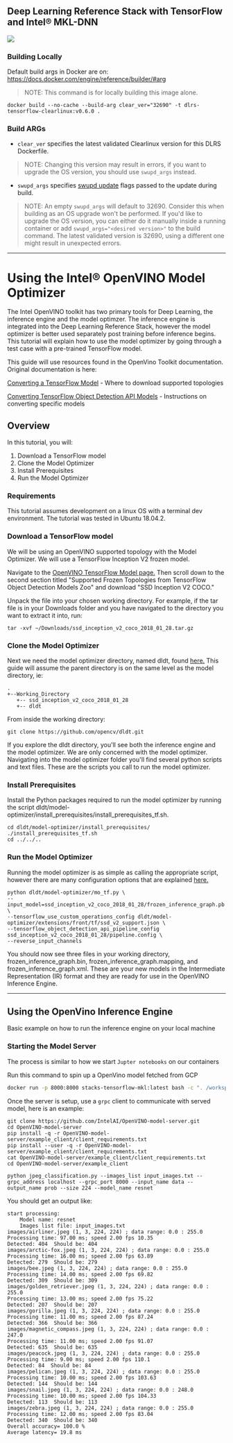 ## Deep Learning Reference Stack with TensorFlow and Intel® MKL-DNN

[![](https://images.microbadger.com/badges/image/dlrs-tensorflow-clearlinux:v0.6.0-rc0.svg)](https://microbadger.com/images/dlrs-tensorflow-clearlinux:v0.6.0-rc0 "Get your own image badge on microbadger.com")

### Building Locally

Default build args in Docker are on: https://docs.docker.com/engine/reference/builder/#arg

>NOTE: This command is for locally building this image alone.

```
docker build --no-cache --build-arg clear_ver="32690" -t dlrs-tensorflow-clearlinux:v0.6.0 .
```

### Build ARGs

* `clear_ver` specifies the latest validated Clearlinux version for this DLRS Dockerfile.
>NOTE: Changing this version may result in errors, if you want to upgrade the OS version, you should use `swupd_args` instead.

* `swupd_args` specifies [swupd update](https://github.com/clearlinux/swupd-client/blob/master/docs/swupd.1.rst#options) flags passed to the update during build.

>NOTE: An empty `swupd_args` will default to 32690. Consider this when building as an OS upgrade won't be performed. If you'd like to upgrade the OS version, you can either do it manually inside a running container or add `swupd_args="<desired version>"` to the build command. The latest validated version is 32690, using a different one might result in unexpected errors.

_________________________________________________________________________________________________________________________________

# Using the Intel® OpenVINO Model Optimizer

The Intel OpenVINO toolkit has two primary tools for Deep Learning, the inference engine and the model optimzer. The inference engine is integrated into the Deep Learning Reference Stack, however the model optimizer is better used separately post training before inference begins. This tutorial will explain how to use the model optimizer by going through a test case with a pre-trained TensorFlow model.

This guide will use resources found in the OpenVino Toolkit documentation. Original documentation is here:

[Converting a TensorFlow Model](https://docs.openvinotoolkit.org/latest/_docs_MO_DG_prepare_model_convert_model_Convert_Model_From_TensorFlow.html) - Where to download supported topologies

[Converting TensorFlow Object Detection API Models](https://docs.openvinotoolkit.org/latest/_docs_MO_DG_prepare_model_convert_model_tf_specific_Convert_Object_Detection_API_Models.html) - Instructions on converting specific models


## Overview

In this tutorial, you will:
1. Download a TensorFlow model
2. Clone the Model Optimizer
3. Install Prerequisites
4. Run the Model Optimizer


### Requirements

This tutorial assumes development on a linux OS with a terminal dev environment. The tutorial was tested in Ubuntu 18.04.2.

### Download a TensorFlow model

We will be using an OpenVINO supported topology with the Model Optimizer. We will use a TensorFlow Inception V2 frozen model.

Navigate to the [OpenVINO TensorFlow Model page.](https://docs.openvinotoolkit.org/latest/_docs_MO_DG_prepare_model_convert_model_Convert_Model_From_TensorFlow.html) Then scroll down to the second section titled "Supported Frozen Topologies from TensorFlow Object Detection Models Zoo" and download "SSD Inception V2 COCO."

Unpack the file into your chosen working directory. For example, if the tar file is in your Downloads folder and you have navigated to the directory you want to extract it into, run:
```
tar -xvf ~/Downloads/ssd_inception_v2_coco_2018_01_28.tar.gz 
```

### Clone the Model Optimizer

Next we need the model optimizer directory, named dldt, found [here.](https://github.com/opencv/dldt) This guide will assume the parent directory is on the same level as the model directory, ie:
```
.
+--Working_Directory
   +-- ssd_inception_v2_coco_2018_01_28
   +-- dldt
```

From inside the working directory:

```
git clone https://github.com/opencv/dldt.git
```

If you explore the dldt directory, you'll see both the inference engine and the model optimizer. We are only concerned with the model optimizer. Navigating into the model optimizer folder you'll find several python scripts and text files. These are the scripts you call to run the model optimizer.


### Install Prerequisites

Install the Python packages required to run the model optimizer by running the script dldt/model-optimizer/install_prerequisites/install_prerequisites_tf.sh.
```
cd dldt/model-optimizer/install_prerequisites/
./install_prerequisites_tf.sh
cd ../../..
```


### Run the Model Optimizer 

Running the model optimizer is as simple as calling the appropriate script, however there are many configuration options that are explained [here.](_docs_MO_DG_prepare_model_convert_model_tf_specific_Convert_Object_Detection_API_Models)

```
python dldt/model-optimizer/mo_tf.py \
--input_model=ssd_inception_v2_coco_2018_01_28/frozen_inference_graph.pb \
--tensorflow_use_custom_operations_config dldt/model-optimizer/extensions/front/tf/ssd_v2_support.json \
--tensorflow_object_detection_api_pipeline_config ssd_inception_v2_coco_2018_01_28/pipeline.config \
--reverse_input_channels
```

You should now see three files in your working directory, frozen_inference_graph.bin, frozen_inference_graph.mapping, and frozen_inference_graph.xml. These are your new models in the Intermediate Representation (IR) format and they are ready for use in the OpenVINO Inference Engine.

_________________________________________________________________________________________________________________________________

## Using the OpenVino Inference Engine

Basic example on how to run the inference engine on your local machine 

### Starting the Model Server

The process is similar to how we start `Jupter notebooks` on our containers

Run this command to spin up a OpenVino model fetched from GCP

```bash
docker run -p 8000:8000 stacks-tensorflow-mkl:latest bash -c ". /workspace/scripts/serve.sh && ie_serving model --model_name resnet --model_path gs://public-artifacts/intelai_public_models/resnet_50_i8 --port 8000"

```

Once the server is setup, use a `grpc` client to communicate with served model, here is an example:


```
git clone https://github.com/IntelAI/OpenVINO-model-server.git
cd OpenVINO-model-server
pip install -q -r OpenVINO-model-server/example_client/client_requirements.txt
pip install --user -q -r OpenVINO-model-server/example_client/client_requirements.txt
cat OpenVINO-model-server/example_client/client_requirements.txt
cd OpenVINO-model-server/example_client

python jpeg_classification.py --images_list input_images.txt --grpc_address localhost --grpc_port 8000 --input_name data --output_name prob --size 224 --model_name resnet
```

You should get an output like:

```
start processing:
	Model name: resnet
	Images list file: input_images.txt
images/airliner.jpeg (1, 3, 224, 224) ; data range: 0.0 : 255.0
Processing time: 97.00 ms; speed 2.00 fps 10.35
Detected: 404  Should be: 404
images/arctic-fox.jpeg (1, 3, 224, 224) ; data range: 0.0 : 255.0
Processing time: 16.00 ms; speed 2.00 fps 63.89
Detected: 279  Should be: 279
images/bee.jpeg (1, 3, 224, 224) ; data range: 0.0 : 255.0
Processing time: 14.00 ms; speed 2.00 fps 69.82
Detected: 309  Should be: 309
images/golden_retriever.jpeg (1, 3, 224, 224) ; data range: 0.0 : 255.0
Processing time: 13.00 ms; speed 2.00 fps 75.22
Detected: 207  Should be: 207
images/gorilla.jpeg (1, 3, 224, 224) ; data range: 0.0 : 255.0
Processing time: 11.00 ms; speed 2.00 fps 87.24
Detected: 366  Should be: 366
images/magnetic_compass.jpeg (1, 3, 224, 224) ; data range: 0.0 : 247.0
Processing time: 11.00 ms; speed 2.00 fps 91.07
Detected: 635  Should be: 635
images/peacock.jpeg (1, 3, 224, 224) ; data range: 0.0 : 255.0
Processing time: 9.00 ms; speed 2.00 fps 110.1
Detected: 84  Should be: 84
images/pelican.jpeg (1, 3, 224, 224) ; data range: 0.0 : 255.0
Processing time: 10.00 ms; speed 2.00 fps 103.63
Detected: 144  Should be: 144
images/snail.jpeg (1, 3, 224, 224) ; data range: 0.0 : 248.0
Processing time: 10.00 ms; speed 2.00 fps 104.33
Detected: 113  Should be: 113
images/zebra.jpeg (1, 3, 224, 224) ; data range: 0.0 : 255.0
Processing time: 12.00 ms; speed 2.00 fps 83.04
Detected: 340  Should be: 340
Overall accuracy= 100.0 %
Average latency= 19.8 ms
```
